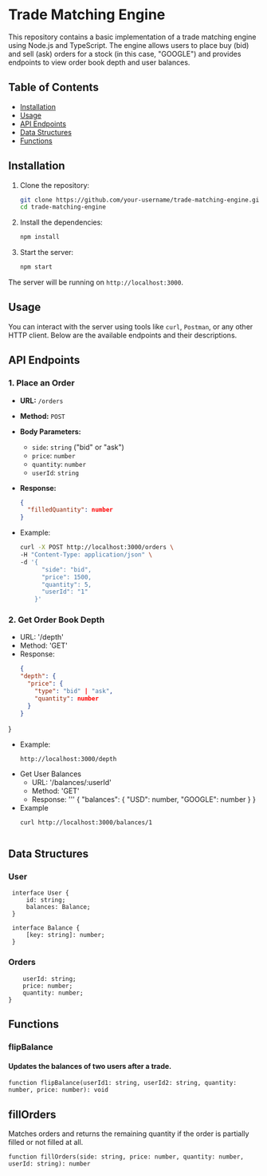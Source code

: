 # Trade Matching Engine

This repository contains a basic implementation of a trade matching engine using Node.js and TypeScript. The engine allows users to place buy (bid) and sell (ask) orders for a stock (in this case, "GOOGLE") and provides endpoints to view order book depth and user balances.

## Table of Contents

- [Installation](#installation)
- [Usage](#usage)
- [API Endpoints](#api-endpoints)
- [Data Structures](#data-structures)
- [Functions](#functions)

## Installation

1. Clone the repository:
    ```bash
    git clone https://github.com/your-username/trade-matching-engine.git
    cd trade-matching-engine
    ```

2. Install the dependencies:
    ```bash
    npm install
    ```

3. Start the server:
    ```bash
    npm start
    ```

The server will be running on `http://localhost:3000`.

## Usage

You can interact with the server using tools like `curl`, `Postman`, or any other HTTP client. Below are the available endpoints and their descriptions.

## API Endpoints

### 1. Place an Order

- **URL:** `/orders`
- **Method:** `POST`
- **Body Parameters:**
  - `side`: `string` ("bid" or "ask")
  - `price`: `number`
  - `quantity`: `number`
  - `userId`: `string`

- **Response:**
  ```json
  {
    "filledQuantity": number
  }
- Example:
  ``` bash
  curl -X POST http://localhost:3000/orders \
  -H "Content-Type: application/json" \
  -d '{
        "side": "bid",
        "price": 1500,
        "quantity": 5,
        "userId": "1"
      }'
### 2. Get Order Book Depth
- URL: '/depth'
- Method: 'GET'
- Response:
  ``` json
  {
  "depth": {
    "price": {
      "type": "bid" | "ask",
      "quantity": number
    }
  }
}
- Example:
  ```
  http://localhost:3000/depth
- Get User Balances
  - URL: '/balances/:userId'
  - Method: 'GET'
  - Response:
    '''
    {
  "balances": {
    "USD": number,
    "GOOGLE": number
  }
}
- Example
  ```
  curl http://localhost:3000/balances/1


## Data Structures

### User 
```
 interface User {
     id: string;
     balances: Balance;
 }

 interface Balance {
     [key: string]: number;
 }
```
### Orders
```interface Orders {
    userId: string;
    price: number;
    quantity: number;
}
```
## Functions
### flipBalance
#### Updates the balances of two users after a trade.
```
function flipBalance(userId1: string, userId2: string, quantity: number, price: number): void
```
## fillOrders
Matches orders and returns the remaining quantity if the order is partially filled or not filled at all.
```
function fillOrders(side: string, price: number, quantity: number, userId: string): number

